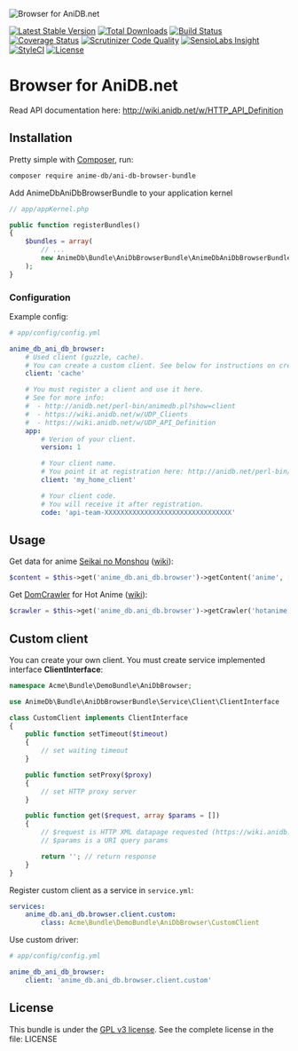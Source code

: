 ![Browser for AniDB.net](http://anime-db.org/bundles/animedboffsite/images/anidb.net.png)

[![Latest Stable Version](https://img.shields.io/packagist/v/anime-db/ani-db-browser-bundle.svg?maxAge=3600&label=stable)](https://packagist.org/packages/anime-db/ani-db-browser-bundle)
[![Total Downloads](https://img.shields.io/packagist/dt/anime-db/ani-db-browser-bundle.svg?maxAge=3600)](https://packagist.org/packages/anime-db/ani-db-browser-bundle)
[![Build Status](https://img.shields.io/travis/anime-db/ani-db-browser-bundle.svg?maxAge=3600)](https://travis-ci.org/anime-db/ani-db-browser-bundle)
[![Coverage Status](https://img.shields.io/coveralls/anime-db/ani-db-browser-bundle.svg?maxAge=3600)](https://coveralls.io/github/anime-db/ani-db-browser-bundle?branch=master)
[![Scrutinizer Code Quality](https://img.shields.io/scrutinizer/g/anime-db/ani-db-browser-bundle.svg?maxAge=3600)](https://scrutinizer-ci.com/g/anime-db/ani-db-browser-bundle/?branch=master)
[![SensioLabs Insight](https://img.shields.io/sensiolabs/i/0e383920-eaf5-474a-b998-a00462485827.svg?maxAge=3600&label=SLInsight)](https://insight.sensiolabs.com/projects/0e383920-eaf5-474a-b998-a00462485827)
[![StyleCI](https://styleci.io/repos/19101337/shield?branch=master)](https://styleci.io/repos/19101337)
[![License](https://img.shields.io/packagist/l/anime-db/ani-db-browser-bundle.svg?maxAge=3600)](https://github.com/anime-db/ani-db-browser-bundle)

Browser for AniDB.net
=====================

Read API documentation here: http://wiki.anidb.net/w/HTTP_API_Definition

## Installation

Pretty simple with [Composer](http://packagist.org), run:

```sh
composer require anime-db/ani-db-browser-bundle
```

Add AnimeDbAniDbBrowserBundle to your application kernel

```php
// app/appKernel.php

public function registerBundles()
{
    $bundles = array(
        // ...
        new AnimeDb\Bundle\AniDbBrowserBundle\AnimeDbAniDbBrowserBundle(),
    );
}
```

### Configuration

Example config:

```yml
# app/config/config.yml

anime_db_ani_db_browser:
    # Used client (guzzle, cache).
    # You can create a custom client. See below for instructions on creating your own client.
    client: 'cache'

    # You must register a client and use it here.
    # See for more info:
    #  - http://anidb.net/perl-bin/animedb.pl?show=client
    #  - https://wiki.anidb.net/w/UDP_Clients
    #  - https://wiki.anidb.net/w/UDP_API_Definition
    app:
        # Verion of your client.
        version: 1

        # Your client name.
        # You point it at registration here: http://anidb.net/perl-bin/animedb.pl?show=client
        client: 'my_home_client'

        # Your client code.
        # You will receive it after registration.
        code: 'api-team-XXXXXXXXXXXXXXXXXXXXXXXXXXXXXXXX'
```

## Usage

Get data for anime [Seikai no Monshou](http://anidb.net/perl-bin/animedb.pl?show=anime&aid=1)
([wiki](https://wiki.anidb.info/w/HTTP_API_Definition#Anime)):

```php
$content = $this->get('anime_db.ani_db.browser')->getContent('anime', ['aid' => 1]);
```

Get [DomCrawler](http://symfony.com/doc/current/components/dom_crawler.html) for Hot Anime
([wiki](https://wiki.anidb.info/w/HTTP_API_Definition#Hot_Anime)):

```php
$crawler = $this->get('anime_db.ani_db.browser')->getCrawler('hotanime');
```

## Custom client

You can create your own client. You must create service implemented interface **ClientInterface**:

```php
namespace Acme\Bundle\DemoBundle\AniDbBrowser;

use AnimeDb\Bundle\AniDbBrowserBundle\Service\Client\ClientInterface

class CustomClient implements ClientInterface
{
    public function setTimeout($timeout)
    {
        // set waiting timeout
    }

    public function setProxy($proxy)
    {
        // set HTTP proxy server
    }

    public function get($request, array $params = [])
    {
        // $request is HTTP XML datapage requested (https://wiki.anidb.info/w/HTTP_API_Definition#Parameters)
        // $params is a URI query params

        return ''; // return response
    }
}
```

Register custom client as a service in `service.yml`:

```yml
services:
    anime_db.ani_db.browser.client.custom:
        class: Acme\Bundle\DemoBundle\AniDbBrowser\CustomClient
```

Use custom driver:

```yml
# app/config/config.yml

anime_db_ani_db_browser:
    client: 'anime_db.ani_db.browser.client.custom'
```

## License

This bundle is under the [GPL v3 license](http://opensource.org/licenses/GPL-3.0).
See the complete license in the file: LICENSE
